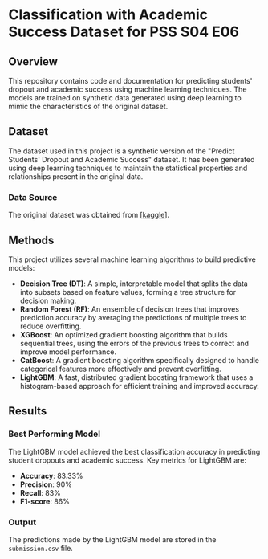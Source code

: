 # Classification with Academic Success Dataset for PSS S04 E06 

## Overview
This repository contains code and documentation for predicting students' dropout and academic success using machine learning techniques. The models are trained on synthetic data generated using deep learning to mimic the characteristics of the original dataset.

## Dataset
The dataset used in this project is a synthetic version of the "Predict Students' Dropout and Academic Success" dataset. It has been generated using deep learning techniques to maintain the statistical properties and relationships present in the original data.

### Data Source
The original dataset was obtained from [[kaggle](https://www.kaggle.com/competitions/playground-series-s4e6/data)].

## Methods
This project utilizes several machine learning algorithms to build predictive models:

- **Decision Tree (DT)**: A simple, interpretable model that splits the data into subsets based on feature values, forming a tree structure for decision making.
- **Random Forest (RF)**: An ensemble of decision trees that improves prediction accuracy by averaging the predictions of multiple trees to reduce overfitting.
- **XGBoost**: An optimized gradient boosting algorithm that builds sequential trees, using the errors of the previous trees to correct and improve model performance.
- **CatBoost**: A gradient boosting algorithm specifically designed to handle categorical features more effectively and prevent overfitting.
- **LightGBM**: A fast, distributed gradient boosting framework that uses a histogram-based approach for efficient training and improved accuracy.

## Results
### Best Performing Model
The LightGBM model achieved the best classification accuracy in predicting student dropouts and academic success. Key metrics for LightGBM are:

- **Accuracy**: 83.33%
- **Precision**: 90%
- **Recall**: 83%
- **F1-score**: 86%

### Output
The predictions made by the LightGBM model are stored in the `submission.csv` file.

